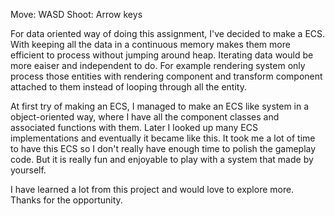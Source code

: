 Move: WASD
Shoot: Arrow keys

For data oriented way of doing this assignment, I've decided to make a ECS. With keeping all the data in a continuous memory makes them more efficient to process without jumping around heap. Iterating data would be more eaiser and independent to do. For example rendering system only process those entities with rendering component and transform component attached to them instead of looping through all the entity.

At first try of making an ECS, I managed to make an ECS like system in a object-oriented way, where I have all the component classes and associated functions with them. Later I looked up many ECS implementations and eventually it became like this. It took me a lot of time to have this ECS so I don't really have enough time to polish the gameplay code. But it is really fun and enjoyable to play with a system that made by yourself.

I have learned a lot from this project and would love to explore more. Thanks for the opportunity. 
